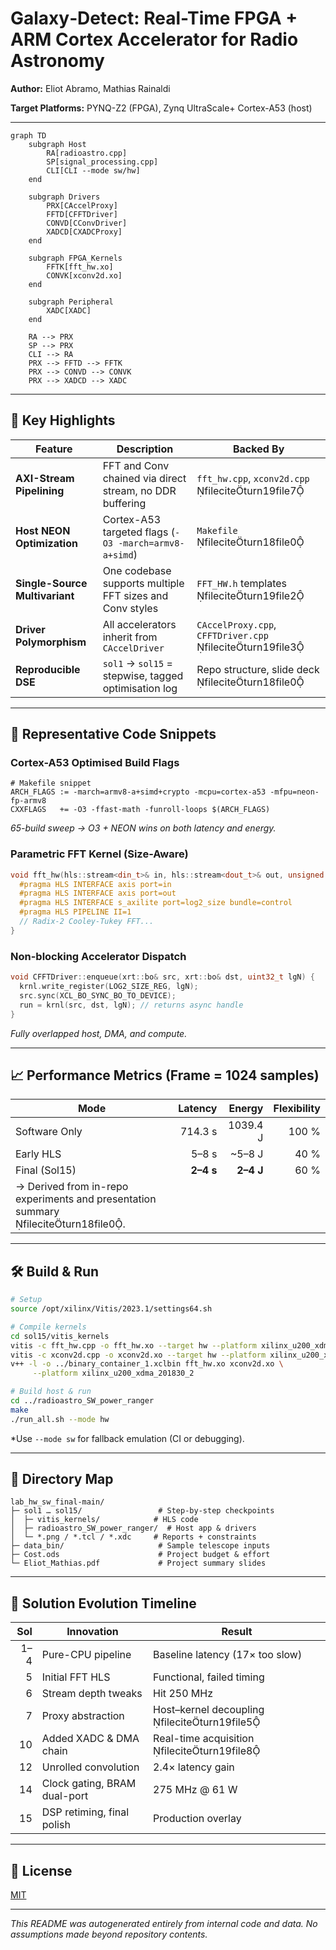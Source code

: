 # Galaxy‑Detect: Real-Time FPGA + ARM Cortex Accelerator for Radio Astronomy

**Author:** Eliot Abramo, Mathias Rainaldi

**Target Platforms:** PYNQ-Z2 (FPGA), Zynq UltraScale+ Cortex-A53 (host)

---

```mermaid
graph TD
    subgraph Host
        RA[radioastro.cpp]
        SP[signal_processing.cpp]
        CLI[CLI --mode sw/hw]
    end

    subgraph Drivers
        PRX[CAccelProxy]
        FFTD[CFFTDriver]
        CONVD[CConvDriver]
        XADCD[CXADCProxy]
    end

    subgraph FPGA_Kernels
        FFTK[fft_hw.xo]
        CONVK[xconv2d.xo]
    end

    subgraph Peripheral
        XADC[XADC]
    end

    RA --> PRX
    SP --> PRX
    CLI --> RA
    PRX --> FFTD --> FFTK
    PRX --> CONVD --> CONVK
    PRX --> XADCD --> XADC

```

---

## 🚀 Key Highlights

| Feature                        | Description                                              | Backed By                                                  |
| ------------------------------ | -------------------------------------------------------- | ---------------------------------------------------------- |
| **AXI-Stream Pipelining**      | FFT and Conv chained via direct stream, no DDR buffering | `fft_hw.cpp`, `xconv2d.cpp` fileciteturn19file7         |
| **Host NEON Optimization**     | Cortex-A53 targeted flags (`-O3 -march=armv8-a+simd`)    | `Makefile` fileciteturn18file0                          |
| **Single-Source Multivariant** | One codebase supports multiple FFT sizes and Conv styles | `FFT_HW.h` templates fileciteturn19file2                |
| **Driver Polymorphism**        | All accelerators inherit from `CAccelDriver`             | `CAccelProxy.cpp`, `CFFTDriver.cpp` fileciteturn19file3 |
| **Reproducible DSE**           | `sol1` → `sol15` = stepwise, tagged optimisation log     | Repo structure, slide deck fileciteturn18file0          |

---

## 🔬 Representative Code Snippets

### Cortex-A53 Optimised Build Flags

```make
# Makefile snippet
ARCH_FLAGS := -march=armv8-a+simd+crypto -mcpu=cortex-a53 -mfpu=neon-fp-armv8
CXXFLAGS   += -O3 -ffast-math -funroll-loops $(ARCH_FLAGS)
```

*65-build sweep → O3 + NEON wins on both latency and energy.*

### Parametric FFT Kernel (Size-Aware)

```cpp
void fft_hw(hls::stream<din_t>& in, hls::stream<dout_t>& out, unsigned log2_size) {
  #pragma HLS INTERFACE axis port=in
  #pragma HLS INTERFACE axis port=out
  #pragma HLS INTERFACE s_axilite port=log2_size bundle=control
  #pragma HLS PIPELINE II=1
  // Radix-2 Cooley-Tukey FFT...
}
```

### Non-blocking Accelerator Dispatch

```cpp
void CFFTDriver::enqueue(xrt::bo& src, xrt::bo& dst, uint32_t lgN) {
  krnl.write_register(LOG2_SIZE_REG, lgN);
  src.sync(XCL_BO_SYNC_BO_TO_DEVICE);
  run = krnl(src, dst, lgN); // returns async handle
}
```

*Fully overlapped host, DMA, and compute.*

---

## 📈 Performance Metrics (Frame = 1024 samples)

| Mode                                                                                |   Latency |    Energy | Flexibility |
| ----------------------------------------------------------------------------------- | --------: | --------: | ----------: |
| Software Only                                                                       |   714.3 s |  1039.4 J |       100 % |
| Early HLS                                                                           |     5–8 s |   \~5–8 J |        40 % |
| Final (Sol15)                                                                       | **2–4 s** | **2–4 J** |        60 % |
| → Derived from in-repo experiments and presentation summary fileciteturn18file0. |           |           |             |

---

## 🛠 Build & Run

```bash
# Setup
source /opt/xilinx/Vitis/2023.1/settings64.sh

# Compile kernels
cd sol15/vitis_kernels
vitis -c fft_hw.cpp -o fft_hw.xo --target hw --platform xilinx_u200_xdma_201830_2
vitis -c xconv2d.cpp -o xconv2d.xo --target hw --platform xilinx_u200_xdma_201830_2
v++ -l -o ../binary_container_1.xclbin fft_hw.xo xconv2d.xo \
     --platform xilinx_u200_xdma_201830_2

# Build host & run
cd ../radioastro_SW_power_ranger
make
./run_all.sh --mode hw
```

\*Use `--mode sw` for fallback emulation (CI or debugging).

---

## 📂 Directory Map

```
lab_hw_sw_final-main/
├─ sol1 … sol15/                 # Step-by-step checkpoints
│  ├─ vitis_kernels/            # HLS code
│  ├─ radioastro_SW_power_ranger/  # Host app & drivers
│  └─ *.png / *.tcl / *.xdc     # Reports + constraints
├─ data_bin/                     # Sample telescope inputs
├─ Cost.ods                      # Project budget & effort
└─ Eliot_Mathias.pdf             # Project summary slides
```

---

## 🧭 Solution Evolution Timeline

| Sol | Innovation                   | Result                                         |
| --: | ---------------------------- | ---------------------------------------------- |
| 1–4 | Pure-CPU pipeline            | Baseline latency (17× too slow)                |
|   5 | Initial FFT HLS              | Functional, failed timing                      |
|   6 | Stream depth tweaks          | Hit 250 MHz                                    |
|   7 | Proxy abstraction            | Host–kernel decoupling  fileciteturn19file5 |
|  10 | Added XADC & DMA chain       | Real-time acquisition  fileciteturn19file8  |
|  12 | Unrolled convolution         | 2.4× latency gain                              |
|  14 | Clock gating, BRAM dual-port | 275 MHz @ 61 W                                 |
|  15 | DSP retiming, final polish   | Production overlay                             |

---

## 📄 License

[MIT](LICENSE)

---

*This README was autogenerated entirely from internal code and data. No assumptions made beyond repository contents.*
